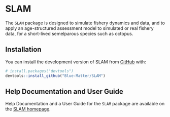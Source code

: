 
# SLAM

<!-- badges: start -->
<!-- badges: end -->

The `SLAM` package is designed to simulate fishery dynamics and data, and to apply an age-structured assessment model to simulated or real fishery data, for a short-lived semelparous species such as octopus.


## Installation

You can install the development version of SLAM from [GitHub](https://github.com/) with:

``` r
# install.packages("devtools")
devtools::install_github("Blue-Matter/SLAM")
```

## Help Documentation and User Guide

Help Documentation and a User Guide for the `SLAM` package are available on the [SLAM homepage](https://blue-matter.github.io/SLAM/).

